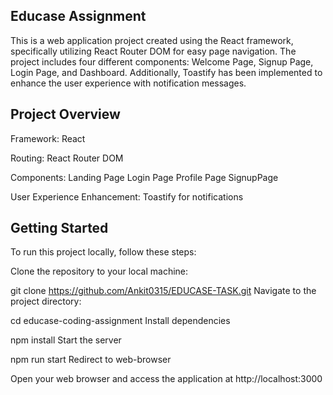 ## Educase  Assignment
This is a web application project created using the React framework, specifically utilizing React Router DOM for easy page navigation. The project includes four different components: Welcome Page, Signup Page, Login Page, and Dashboard. Additionally, Toastify has been implemented to enhance the user experience with notification messages.

## Project Overview
Framework: React

Routing: React Router DOM

Components: Landing Page
            Login Page
            Profile Page
            SignupPage

User Experience Enhancement: Toastify for notifications

## Getting Started
To run this project locally, follow these steps:

Clone the repository to your local machine:

  git clone https://github.com/Ankit0315/EDUCASE-TASK.git
Navigate to the project directory:

  cd educase-coding-assignment
Install dependencies

  npm install
Start the server

  npm run start
Redirect to web-browser

Open your web browser and access the application at http://localhost:3000
